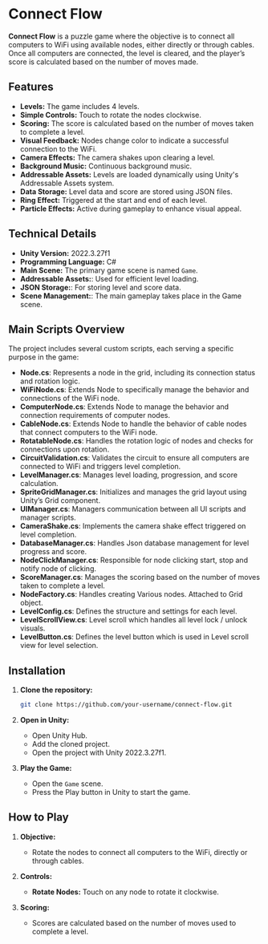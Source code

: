 
# Connect Flow

**Connect Flow** is a puzzle game where the objective is to connect all computers to WiFi using available nodes, either directly or through cables. Once all computers are connected, the level is cleared, and the player’s score is calculated based on the number of moves made.

## Features

- **Levels:** The game includes 4 levels.
- **Simple Controls:** Touch to rotate the nodes clockwise.
- **Scoring:** The score is calculated based on the number of moves taken to complete a level.
- **Visual Feedback:** Nodes change color to indicate a successful connection to the WiFi.
- **Camera Effects:** The camera shakes upon clearing a level.
- **Background Music:** Continuous background music.
- **Addressable Assets:** Levels are loaded dynamically using Unity's Addressable Assets system.
- **Data Storage:** Level data and score are stored using JSON files.
- **Ring Effect:** Triggered at the start and end of each level.
- **Particle Effects:** Active during gameplay to enhance visual appeal.

## Technical Details

- **Unity Version:** 2022.3.27f1
- **Programming Language:** C#
- **Main Scene:** The primary game scene is named `Game`.
- **Addressable Assets:**: Used for efficient level loading.
- **JSON Storage:**: For storing level and score data.
- **Scene Management:**: The main gameplay takes place in the Game scene.

## Main Scripts Overview
The project includes several custom scripts, each serving a specific purpose in the game:

- **Node.cs**: Represents a node in the grid, including its connection status and rotation logic.
- **WiFiNode.cs**: Extends Node to specifically manage the behavior and connections of the WiFi node.
- **ComputerNode.cs**: Extends Node to manage the behavior and connection requirements of computer nodes.
- **CableNode.cs**: Extends Node to handle the behavior of cable nodes that connect computers to the WiFi node.
- **RotatableNode.cs**: Handles the rotation logic of nodes and checks for connections upon rotation.
- **CircuitValidation.cs**: Validates the circuit to ensure all computers are connected to WiFi and triggers level completion.
- **LevelManager.cs**: Manages level loading, progression, and score calculation.
- **SpriteGridManager.cs**: Initializes and manages the grid layout using Unity’s Grid component.
- **UIManager.cs**: Managers communication between all UI scripts and manager scripts.
- **CameraShake.cs**: Implements the camera shake effect triggered on level completion.
- **DatabaseManager.cs**: Handles Json database management for level progress and score.
- **NodeClickManager.cs**: Responsible for node clicking start, stop and notify node of clicking.
- **ScoreManager.cs**: Manages the scoring based on the number of moves taken to complete a level.
- **NodeFactory.cs**: Handles creating Various nodes. Attached to Grid object.
- **LevelConfig.cs**: Defines the structure and settings for each level.
- **LevelScrollView.cs**: Level scroll which handles all level lock / unlock visuals.
- **LevelButton.cs**: Defines the level button which is used in Level scroll view for level selection.


## Installation

1. **Clone the repository:**
   ```bash
   git clone https://github.com/your-username/connect-flow.git
   ```

2. **Open in Unity:**
   - Open Unity Hub.
   - Add the cloned project.
   - Open the project with Unity 2022.3.27f1.

3. **Play the Game:**
   - Open the `Game` scene.
   - Press the Play button in Unity to start the game.

## How to Play

1. **Objective:**
   - Rotate the nodes to connect all computers to the WiFi, directly or through cables.

2. **Controls:**
   - **Rotate Nodes:** Touch on any node to rotate it clockwise.

3. **Scoring:**
   - Scores are calculated based on the number of moves used to complete a level.

